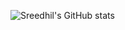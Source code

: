 ![Sreedhil's GitHub stats](https://github-readme-stats.vercel.app/api?username=sreedhil&show_icons=true&theme=transparent)
